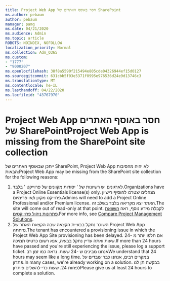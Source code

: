```yaml
---
title: Project Web App חסר באוסף האתרים של SharePoint
ms.author: pebaum
author: pebaum
manager: pamg
ms.date: 04/21/2020
ms.audience: Admin
ms.topic: article
ROBOTS: NOINDEX, NOFOLLOW
localization_priority: Normal
ms.collection: Adm_O365
ms.custom:
- "1777"
- "9000207"
ms.openlocfilehash: 38f8a5590f215494e805cde04326944ef15d0127
ms.sourcegitcommit: 631cbb5f03e5371f0995e976536d24e9d13746c3
ms.translationtype: MT
ms.contentlocale: he-IL
ms.lasthandoff: 04/22/2020
ms.locfileid: "43767970"
---
```

# <a name="project-web-app-is-missing-from-the-sharepoint-site-collection"></a><span data-ttu-id="c173d-102">Project Web App חסר באוסף האתרים של SharePoint</span><span class="sxs-lookup"><span data-stu-id="c173d-102">Project Web App is missing from the SharePoint site collection</span></span>

<span data-ttu-id="c173d-103">ייתכן שבאוסף האתרים של SharePoint, Project Web App לא יהיה מהסיבות הבאות:</span><span class="sxs-lookup"><span data-stu-id="c173d-103">Project Web App may be missing from the SharePoint site collection for the following reasons:</span></span>

1. <span data-ttu-id="c173d-104">לארגונים יש רשיונות של ' יסודות מקוונים של פרוייקט ' בלבד.</span><span class="sxs-lookup"><span data-stu-id="c173d-104">Organizations have a Project Online Essentials license(s) only.</span></span> <span data-ttu-id="c173d-105">מנהלים יצטרכו להוסיף רישיון פרוייקט מקוון ו/או פרימיום.</span><span class="sxs-lookup"><span data-stu-id="c173d-105">Admins will need to add a Project Online Professional and/or Premium license.</span></span> <span data-ttu-id="c173d-106">האתר יצא מקריאה בלבד בשלב זה.</span><span class="sxs-lookup"><span data-stu-id="c173d-106">The site will come out of read-only at that point.</span></span> <span data-ttu-id="c173d-107">לקבלת מידע נוסף, ראה [השוואת פתרונות ניהול פרוייקטים](https://products.office.com/project/compare-microsoft-project-management-software?tab=1).</span><span class="sxs-lookup"><span data-stu-id="c173d-107">For more info, see [Compare Project Management Solutions](https://products.office.com/project/compare-microsoft-project-management-software?tab=1).</span></span>
2. <span data-ttu-id="c173d-108">השוכר נתקל בבעיית הקצאה שבה הקצאת האתר של Project Web App נדחתה.</span><span class="sxs-lookup"><span data-stu-id="c173d-108">The tenant has encountered a provisioning issue in which the Project Web App Site provisioning has been delayed.</span></span> <span data-ttu-id="c173d-109">אם חלפו יותר מ -24 שעות ואתה עדיין נתקל בבעיה, אנא רשום כרטיס תמיכה.</span><span class="sxs-lookup"><span data-stu-id="c173d-109">If more than 24 hours have passed and you're still experiencing the issue, please log a support ticket.</span></span> <span data-ttu-id="c173d-110">אנחנו מבינים ש -24 שעות. נראה כמו זמן רב</span><span class="sxs-lookup"><span data-stu-id="c173d-110">We understand that 24 hours may seem like a long time.</span></span> <span data-ttu-id="c173d-111">במקרים רבים, אנחנו כבר עובדים על פתרון.</span><span class="sxs-lookup"><span data-stu-id="c173d-111">In many cases, we're already working on a solution.</span></span> <span data-ttu-id="c173d-112">בבקשה תן לנו לפחות 24. שעות כדי להשלים פיתרון</span><span class="sxs-lookup"><span data-stu-id="c173d-112">Please give us at least 24 hours to complete a solution.</span></span>
